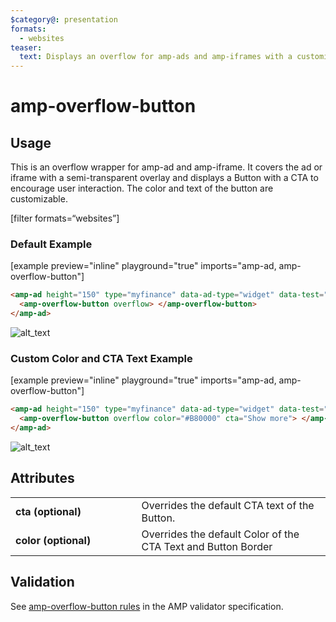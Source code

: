 ```yaml
---
$category@: presentation
formats:
  - websites
teaser:
  text: Displays an overflow for amp-ads and amp-iframes with a customizable button.
---
```


<!--
Copyright 2021 The AMP HTML Authors. All Rights Reserved.

Licensed under the Apache License, Version 2.0 (the "License");
you may not use this file except in compliance with the License.
You may obtain a copy of the License at

      http://www.apache.org/licenses/LICENSE-2.0

Unless required by applicable law or agreed to in writing, software
distributed under the License is distributed on an "AS-IS" BASIS,
WITHOUT WARRANTIES OR CONDITIONS OF ANY KIND, either express or implied.
See the License for the specific language governing permissions and
limitations under the License.
-->

# amp-overflow-button

## Usage

This is an overflow wrapper for amp-ad and amp-iframe.  It covers the ad or iframe with a semi-transparent overlay
and displays a Button with a CTA to encourage user interaction.  The color and text of the button are customizable.  

[filter formats=“websites”]

### Default Example

[example preview="inline" playground="true" imports="amp-ad, amp-overflow-button"]

```html
<amp-ad height="150" type="myfinance" data-ad-type="widget" data-test="true">
  <amp-overflow-button overflow> </amp-overflow-button>
</amp-ad>
```

![alt_text](images/default_color_cta.png 'image_tooltip')

### Custom Color and CTA Text Example

[example preview="inline" playground="true" imports="amp-ad, amp-overflow-button"]

```html
<amp-ad height="150" type="myfinance" data-ad-type="widget" data-test="true">
  <amp-overflow-button overflow color="#B80000" cta="Show more"> </amp-overflow-button>
</amp-ad>
```

![alt_text](images/custom_color_cta.png 'image_tooltip')

## Attributes

<table>
  <tr>
    <td width="40%"><strong>cta (optional)</strong></td>
    <td>Overrides the default CTA text of the Button</a>.</td>
  </tr>
  <tr>
    <td width="40%"><strong>color (optional)</strong></td>
    <td>Overrides the default Color of the CTA Text and Button Border</td>
  </tr>
</table>

## Validation

See [amp-overflow-button rules](https://github.com/ampproject/amphtml/blob/master/extensions/amp-overflow-button/validator-amp-overflow-button.protoascii) in the AMP validator specification.
